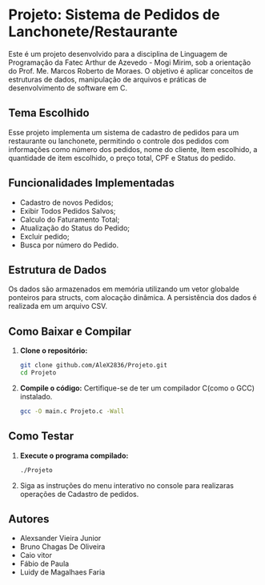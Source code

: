 # Projeto: Sistema de Pedidos de Lanchonete/Restaurante

Este é um projeto desenvolvido para a disciplina de Linguagem de Programação da
Fatec Arthur de Azevedo - Mogi Mirim, sob a orientação do Prof. Me. Marcos Roberto
de Moraes. O objetivo é aplicar conceitos de estruturas de dados, manipulação de 
arquivos e práticas de desenvolvimento de software em C.

## Tema Escolhido

Esse projeto implementa um sistema de cadastro de pedidos para um restaurante ou lanchonete,
permitindo o controle dos pedidos com informações como número dos pedidos, nome do cliente,
Item escolhido, a quantidade de item escolhido, o preço total, CPF e Status do pedido.

## Funcionalidades Implementadas

- Cadastro de novos Pedidos;
- Exibir Todos Pedidos Salvos;
- Calculo do Faturamento Total;
- Atualização do Status do Pedido;
- Excluir pedido;
- Busca por número do Pedido.

## Estrutura de Dados

Os dados são armazenados em memória utilizando um vetor globalde ponteiros para
structs, com alocação dinâmica. A persistência dos dados é realizada em um arquivo
CSV.

## Como Baixar e Compilar

1. **Clone o repositório:**
    ```bash
   git clone github.com/AleX2836/Projeto.git
   cd Projeto
   ```

2. **Compile o código:**
   Certifique-se de ter um compilador C(como o GCC) instalado.
   ```bash
   gcc -O main.c Projeto.c -Wall
   ```

## Como Testar

1. **Execute o programa compilado:**
   ```bash
   ./Projeto
   ```

2. Siga as instruções do menu interativo no console para realizaras operações de Cadastro de pedidos.

## Autores

- Alexsander Vieira Junior
- Bruno Chagas De Oliveira
- Caio vitor
- Fábio de Paula
- Luidy de Magalhaes Faria